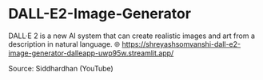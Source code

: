 # DALL-E2-Image-Generator
DALL·E 2 is a new AI system that can create realistic images and art from a description in natural language.
:globe_with_meridians: <a href="https://shreyashsomvanshi-dall-e2-image-generator-dalleapp-uwp95w.streamlit.app/">https://shreyashsomvanshi-dall-e2-image-generator-dalleapp-uwp95w.streamlit.app/</a>

Source: Siddhardhan (YouTube)
